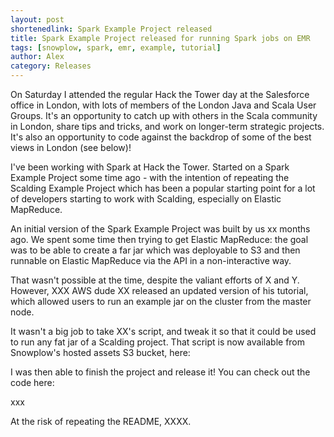 ```yaml
---
layout: post
shortenedlink: Spark Example Project released
title: Spark Example Project released for running Spark jobs on EMR
tags: [snowplow, spark, emr, example, tutorial]
author: Alex
category: Releases
---
```


On Saturday I attended the regular Hack the Tower day at the Salesforce office in London, with lots of members of the London Java and Scala User Groups. It's an opportunity to catch up with others in the Scala community in London, share tips and tricks, and work on longer-term strategic projects. It's also an opportunity to code against the backdrop of some of the best views in London (see below)!

I've been working with Spark at Hack the Tower. Started on a Spark Example Project some time ago - with the intention of repeating the Scalding Example Project which has been a popular starting point for a lot of developers starting to work with Scalding, especially on Elastic MapReduce.

An initial version of the Spark Example Project was built by us xx months ago. We spent some time then trying to get Elastic MapReduce: the goal was to be able to create a far jar which was deployable to S3 and then runnable on Elastic MapReduce via the API in a non-interactive way.

That wasn't possible at the time, despite the valiant efforts of X and Y. However, XXX AWS dude XX released an updated version of his tutorial, which allowed users to run an example jar on the cluster from the master node.

It wasn't a big job to take XX's script, and tweak it so that it could be used to run any fat jar of a Scalding project. That script is now available from Snowplow's hosted assets S3 bucket, here:

I was then able to finish the project and release it! You can check out the code here:

xxx

At the risk of repeating the README, XXXX.

